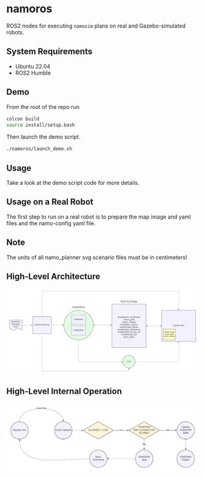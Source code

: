 # namoros

ROS2 nodes for executing `namosim` plans on real and Gazebo-simulated robots.

## System Requirements

- Ubuntu 22.04
- ROS2 Humble

## Demo

From the root of the repo run

```bash
colcon build
source install/setup.bash
```

Then launch the demo script.

```bash
./namoros/launch_demo.sh
```

## Usage

Take a look at the demo script code for more details.

## Usage on a Real Robot

The first step to run on a real robot is to prepare the map image and yaml files and the namo-config yaml file.

## Note

The units of all namo_planner svg scenario files must be in centimeters!

## High-Level Architecture

![NAMOROS Architecture](NAMOROS_Architecture.jpeg)

## High-Level Internal Operation

![NAMOROS Architecture](NAMOROS_internal.jpeg)
